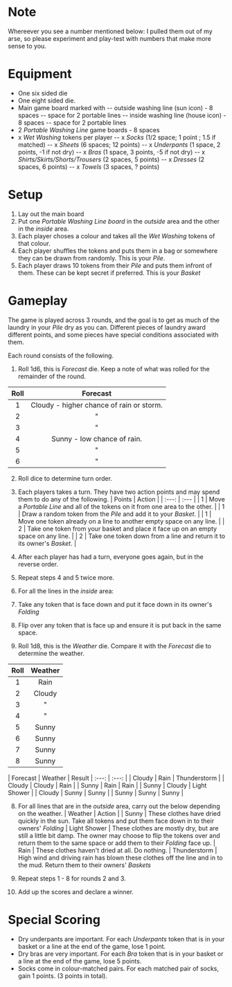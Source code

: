 # Note
Whereever you see a number mentioned below: I pulled them out of my arse, so please experiment and play-test with numbers
that make more sense to you.


# Equipment

- One six sided die
- One eight sided die.
- Main game board marked with
-- outside washing line (sun icon) - 8 spaces
-- space for 2 portable lines
-- inside washing line (house icon) - 8 spaces
-- space for 2 portable lines
- 2 *Portable Washing Line* game boards - 8 spaces
- x *Wet Washing* tokens per player
-- x *Socks* (1/2 space; 1 point ; 1.5 if matched)
-- x *Sheets* (6 spaces; 12 points)
-- x *Underpants*  (1 space, 2 points, -1 if not dry)
-- x *Bras* (1 space, 3 points, -5 if not dry)
-- x *Shirts/Skirts/Shorts/Trousers* (2 spaces, 5 points)
-- x *Dresses* (2 spaces, 6 points)
-- x *Towels* (3 spaces, ? points)

# Setup
1. Lay out the main board
2. Put one *Portable Washing Line board* in the *outside* area and the other in the *inside* area.
3. Each player choses a colour and takes all the *Wet Washing* tokens of that colour.
4. Each player shuffles the tokens and puts them in a bag or somewhere they can be drawn from randomly. This is your *Pile*.
5. Each player draws 10 tokens from their *Pile* and puts them infront of them.  These can be kept secret if preferred.  This is your *Basket*

# Gameplay

The game is played across 3 rounds, and the goal is to get as much of the laundry in your *Pile* dry as you can.
Different pieces of laundry award different points, and some pieces have special conditions associated with them.

Each round consists of the following.

1. Roll 1d6, this is *Forecast* die.  Keep a note of what was rolled for the remainder of the round.

| Roll | Forecast |
| :---:  | :---: |
| 1 | Cloudy - higher chance of rain or storm. |
| 2 | " |
| 3 | " |
| 4 | Sunny - low chance of rain. |
| 5 | " |
| 6 | " |

2. Roll dice to determine turn order.
3. Each players takes a turn. They have two action points and may spend them to do any of the following.
| Points | Action |
| :---: | :--- |
| 1 | Move a *Portable Line* and all of the tokens on it from one area to the other. |
| 1 | Draw a random token from the *Pile* and add it to your *Basket*. |
| 1 | Move one token already on a line to another empty space on any line. |
| 2 | Take one token from your basket and place it face up on an empty space on any line. |
| 2 | Take one token down from a line and return it to its owner's *Basket*. |

4. After each player has had a turn, everyone goes again, but in the reverse order.
5. Repeat steps 4 and 5 twice more.

6. For all the lines in the *inside* area:
 1. Take any token that is face down and put it face down in its owner's *Folding*
 2. Flip over any token that is face up and ensure it is put back in the same space.
7. Roll 1d8, this is the *Weather* die.  Compare it with the *Forecast* die to determine the weather.

| Roll | Weather |
| :---: | :---: |
| 1 | Rain |
| 2 | Cloudy |
| 3 | " |
| 4 | " |
| 5 | Sunny |
| 6 | Sunny |
| 7 | Sunny |
| 8 | Sunny |


| Forecast | Weather | Result
| :---:  | :---: |
| Cloudy | Rain  | Thunderstorm |
| Cloudy | Cloudy | Rain |
| Sunny | Rain | Rain |
| Sunny | Cloudy | Light Shower |
| Cloudy | Sunny | Sunny |
| Sunny |  Sunny | Sunny |

8. For all lines that are in the *outside* area, carry out the below depending on the weather.
| Weather | Action |
| Sunny | These clothes have dried quickly in the sun.  Take all tokens and put them face down in to their owners' *Folding*
| Light Shower | These clothes are mostly dry, but are still a little bit damp. The owner may choose to flip the tokens over and return them to the same space or add them to their *Folding* face up.
| Rain | These clothes haven't dried at all. Do nothing.
| Thunderstorm | High wind and driving rain has blown these clothes off the line and in to the mud.  Return them to their owners' *Baskets*

9. Repeat steps 1 - 8 for rounds 2 and 3.

10. Add up the scores and declare a winner.

# Special Scoring
* Dry underpants are important. For each *Underpants* token that is in your basket or a line at the end of the game, lose 1 point.
* Dry bras are very important. For each *Bra* token that is in your basket or a line at the end of the game, lose 5 points.
* Socks come in colour-matched pairs. For each matched pair of socks, gain 1 points. (3 points in total).